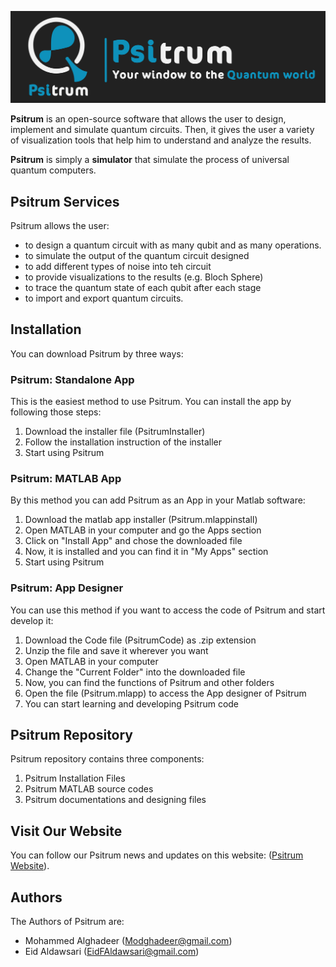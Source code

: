 ![Image](Documentation/Psitrum_Header.jpeg)


**Psitrum** is an open-source software that allows the user to design, implement and simulate quantum circuits. Then, it gives the user a variety of visualization tools that help him to understand and analyze the results.

**Psitrum** is simply a **simulator** that simulate the process of universal quantum computers. 


## Psitrum Services
Psitrum allows the user:
- to design a quantum circuit with as many qubit and as many operations.
- to simulate the output of the quantum circuit designed
- to add different types of noise into teh circuit
- to provide visualizations to the results (e.g. Bloch Sphere)
- to trace the quantum state of each qubit after each stage
- to import and export quantum circuits.
              
## Installation
You can download Psitrum by three ways:
### Psitrum: Standalone App
This is the easiest method to use Psitrum. You can install the app by following those steps:
1. Download the installer file (PsitrumInstaller)
2. Follow the installation instruction of the installer
3. Start using Psitrum

### Psitrum: MATLAB App
By this method you can add Psitrum as an App in your Matlab software:
1. Download the matlab app installer (Psitrum.mlappinstall)
2. Open MATLAB in your computer and go the Apps section
3. Click on "Install App" and chose the downloaded file
4. Now, it is installed and you can find it in "My Apps" section
5. Start using Psitrum

### Psitrum: App Designer
You can use this method if you want to access the code of Psitrum and start develop it:
1. Download the Code file (PsitrumCode) as .zip extension
2. Unzip the file and save it wherever you want
3. Open MATLAB in your computer
4. Change the "Current Folder" into the downloaded file
5. Now, you can find the functions of Psitrum and other folders 
6. Open the file (Psitrum.mlapp) to access the App designer of Psitrum
7. You can start learning and developing Psitrum code

## Psitrum Repository

Psitrum repository contains three components:
1. Psitrum Installation Files
2. Psitrum MATLAB source codes
3. Psitrum documentations and designing files

## Visit Our Website

You can follow our Psitrum news and updates on this website: ([Psitrum Website](https://github.com/MoGhadeer/Psitrum.git)).

## Authors

The Authors of Psitrum are:
- Mohammed Alghadeer (Modghadeer@gmail.com)
- Eid Aldawsari (EidFAldawsari@gmail.com)
